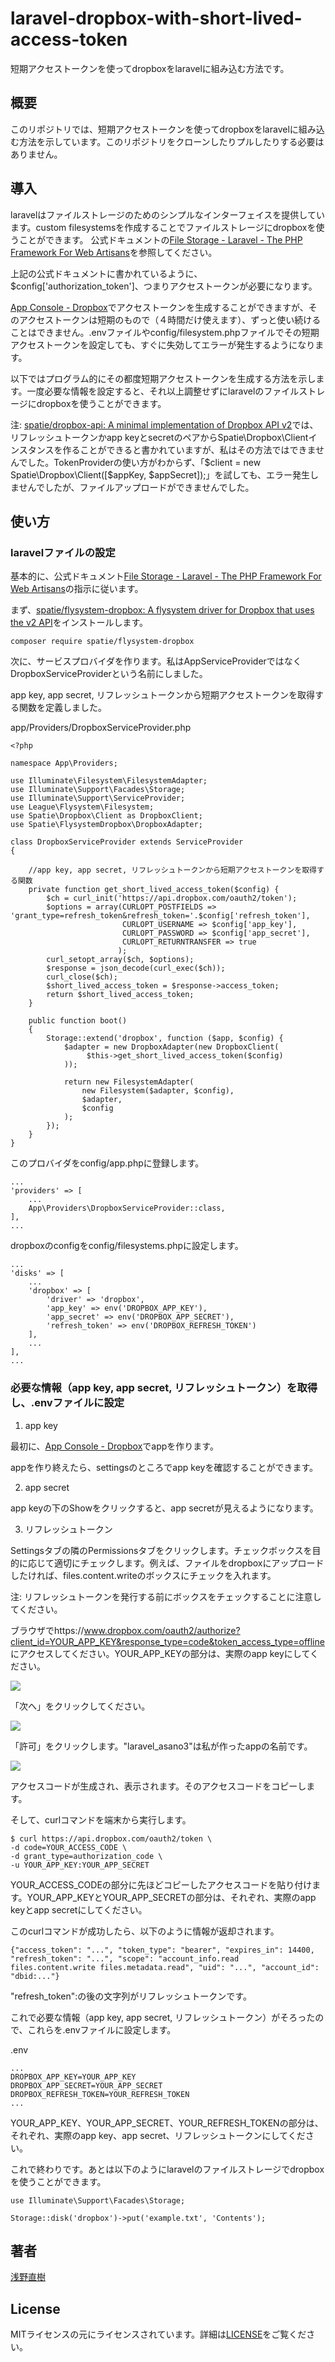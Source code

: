 # laravel-dropbox-with-short-lived-access-token
短期アクセストークンを使ってdropboxをlaravelに組み込む方法です。

## 概要
このリポジトリでは、短期アクセストークンを使ってdropboxをlaravelに組み込む方法を示しています。このリポジトリをクローンしたりプルしたりする必要はありません。

## 導入
laravelはファイルストレージのためのシンプルなインターフェイスを提供しています。custom filesystemsを作成することでファイルストレージにdropboxを使うことができます。 公式ドキュメントの[File Storage - Laravel - The PHP Framework For Web Artisans](https://laravel.com/docs/9.x/filesystem#custom-filesystems)を参照してください。

上記の公式ドキュメントに書かれているように、$config['authorization_token']、つまりアクセストークンが必要になります。

[App Console \- Dropbox](https://www.dropbox.com/developers/apps)でアクセストークンを生成することができますが、そのアクセストークンは短期のもので（４時間だけ使えます）、ずっと使い続けることはできません。.envファイルやconfig/filesystem.phpファイルでその短期アクセストークンを設定しても、すぐに失効してエラーが発生するようになります。

以下ではプログラム的にその都度短期アクセストークンを生成する方法を示します。一度必要な情報を設定すると、それ以上調整せずにlaravelのファイルストレージにdropboxを使うことができます。

注:
[spatie/dropbox\-api: A minimal implementation of Dropbox API v2](https://github.com/spatie/dropbox-api)では、リフレッシュトークンかapp keyとsecretのペアからSpatie\Dropbox\Clientインスタンスを作ることができると書かれていますが、私はその方法ではできませんでした。TokenProviderの使い方がわからず、「$client = new Spatie\Dropbox\Client([$appKey, $appSecret]);」を試しても、エラー発生しませんでしたが、ファイルアップロードができませんでした。

## 使い方

### laravelファイルの設定
基本的に、公式ドキュメント[File Storage - Laravel - The PHP Framework For Web Artisans](https://laravel.com/docs/9.x/filesystem#custom-filesystems)の指示に従います。

まず、[spatie/flysystem\-dropbox: A flysystem driver for Dropbox that uses the v2 API](https://github.com/spatie/flysystem-dropbox)をインストールします。

```
composer require spatie/flysystem-dropbox
```

次に、サービスプロバイダを作ります。私はAppServiceProviderではなくDropboxServiceProviderという名前にしました。

app key, app secret, リフレッシュトークンから短期アクセストークンを取得する関数を定義しました。

app/Providers/DropboxServiceProvider.php
```
<?php

namespace App\Providers;

use Illuminate\Filesystem\FilesystemAdapter;
use Illuminate\Support\Facades\Storage;
use Illuminate\Support\ServiceProvider;
use League\Flysystem\Filesystem;
use Spatie\Dropbox\Client as DropboxClient;
use Spatie\FlysystemDropbox\DropboxAdapter;

class DropboxServiceProvider extends ServiceProvider
{

    //app key, app secret, リフレッシュトークンから短期アクセストークンを取得する関数
    private function get_short_lived_access_token($config) {
        $ch = curl_init('https://api.dropbox.com/oauth2/token');
        $options = array(CURLOPT_POSTFIELDS => 'grant_type=refresh_token&refresh_token='.$config['refresh_token'],
                         CURLOPT_USERNAME => $config['app_key'],
                         CURLOPT_PASSWORD => $config['app_secret'],
                         CURLOPT_RETURNTRANSFER => true
                        );
        curl_setopt_array($ch, $options);
        $response = json_decode(curl_exec($ch));
        curl_close($ch);
        $short_lived_access_token = $response->access_token;
        return $short_lived_access_token;
    }

    public function boot()
    {
        Storage::extend('dropbox', function ($app, $config) {
            $adapter = new DropboxAdapter(new DropboxClient(
                 $this->get_short_lived_access_token($config)
            ));
 
            return new FilesystemAdapter(
                new Filesystem($adapter, $config),
                $adapter,
                $config
            );
        });
    }
}
```

このプロバイダをconfig/app.phpに登録します。
```
...
'providers' => [
    ...
    App\Providers\DropboxServiceProvider::class,
],
...
```

dropboxのconfigをconfig/filesystems.phpに設定します。
```
...
'disks' => [
    ...
    'dropbox' => [
        'driver' => 'dropbox',
        'app_key' => env('DROPBOX_APP_KEY'),
        'app_secret' => env('DROPBOX_APP_SECRET'),
        'refresh_token' => env('DROPBOX_REFRESH_TOKEN')
    ],
    ...
],
...
```

### 必要な情報（app key, app secret, リフレッシュトークン）を取得し、.envファイルに設定

1. app key

最初に、[App Console \- Dropbox](https://www.dropbox.com/developers/apps)でappを作ります。

appを作り終えたら、settingsのところでapp keyを確認することができます。

2. app secret

app keyの下のShowをクリックすると、app secretが見えるようになります。 

3. リフレッシュトークン

Settingsタブの隣のPermissionsタブをクリックします。チェックボックスを目的に応じて適切にチェックします。例えば、ファイルをdropboxにアップロードしたければ、files.content.writeのボックスにチェックを入れます。

注:
リフレッシュトークンを発行する前にボックスをチェックすることに注意してください。

ブラウザでhttps://www.dropbox.com/oauth2/authorize?client_id=YOUR_APP_KEY&response_type=code&token_access_type=offline
にアクセスしてください。YOUR_APP_KEYの部分は、実際のapp keyにしてください。

<img src="./dropbox1_ja.png">

「次へ」をクリックしてください。

<img src="./dropbox2_ja.png">

「許可」をクリックします。"laravel_asano3"は私が作ったappの名前です。

<img src="./dropbox3_ja.png">

アクセスコードが生成され、表示されます。そのアクセスコードをコピーします。

そして、curlコマンドを端末から実行します。

```
$ curl https://api.dropbox.com/oauth2/token \
-d code=YOUR_ACCESS_CODE \
-d grant_type=authorization_code \
-u YOUR_APP_KEY:YOUR_APP_SECRET
```

YOUR_ACCESS_CODEの部分に先ほどコピーしたアクセスコードを貼り付けます。YOUR_APP_KEYとYOUR_APP_SECRETの部分は、それぞれ、実際のapp keyとapp secretにしてください。

このcurlコマンドが成功したら、以下のように情報が返却されます。

```
{"access_token": "...", "token_type": "bearer", "expires_in": 14400, "refresh_token": "...", "scope": "account_info.read files.content.write files.metadata.read", "uid": "...", "account_id": "dbid:..."}
```

"refresh_token":の後の文字列がリフレッシュトークンです。

これで必要な情報（app key, app secret, リフレッシュトークン）がそろったので、これらを.envファイルに設定します。

.env
```
...
DROPBOX_APP_KEY=YOUR_APP_KEY
DROPBOX_APP_SECRET=YOUR_APP_SECRET
DROPBOX_REFRESH_TOKEN=YOUR_REFRESH_TOKEN
...
```

YOUR_APP_KEY、YOUR_APP_SECRET、YOUR_REFRESH_TOKENの部分は、それぞれ、実際のapp key、app secret、リフレッシュトークンにしてください。

これで終わりです。あとは以下のようにlaravelのファイルストレージでdropboxを使うことができます。

```
use Illuminate\Support\Facades\Storage;
 
Storage::disk('dropbox')->put('example.txt', 'Contents');
```

## 著者
[浅野直樹](https://asanonaoki.com/blog/)


## License
MITライセンスの元にライセンスされています。詳細は[LICENSE](/LICENSE)をご覧ください。





